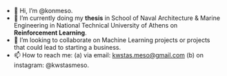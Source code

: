 - 👋 Hi, I’m @konmeso.
- 👀 I’m currently doing my **thesis** in School of Naval Architecture & Marine Engineering in National Technical University of Athens on **Reinforcement Learning**.
- 💞️ I’m looking to collaborate on Machine Learning projects or projects that could lead to starting a business.
- 📫 How to reach me: (a) via email: kwstas.meso@gmail.com (b) on instagram: @kwstasmeso.

<!---
konmeso/konmeso is a ✨ special ✨ repository because its `README.md` (this file) appears on your GitHub profile.
You can click the Preview link to take a look at your changes.
--->
